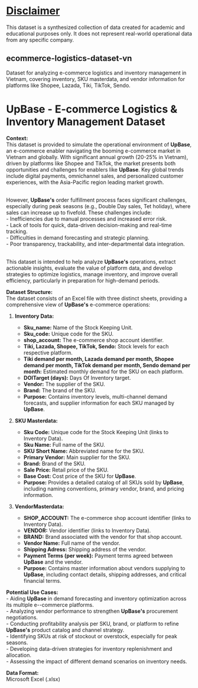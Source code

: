 # <u>**Disclaimer**</u> 
This dataset is a synthesized collection of data created for academic and educational purposes only. It does not represent real-world operational data from any specific company.

## ecommerce-logistics-dataset-vn
Dataset for analyzing e-commerce logistics and inventory management in Vietnam, covering inventory, SKU masterdata, and vendor information for platforms like Shopee, Lazada, Tiki, TikTok, Sendo.

# UpBase - E-commerce Logistics & Inventory Management Dataset
**Context:**
<br>This dataset is provided to simulate the operational environment of **UpBase**, an e-commerce enabler navigating the booming e-commerce market in Vietnam and globally. With significant annual growth (20-25% in Vietnam), driven by platforms like Shopee and TikTok, the market presents both opportunities and challenges for enablers like **UpBase**. Key global trends include digital payments, omnichannel sales, and personalized customer experiences, with the Asia-Pacific region leading market growth.

<br>However, **UpBase's** order fulfillment process faces significant challenges, especially during peak seasons (e.g., Double Day sales, Tet holiday), where sales can increase up to fivefold. These challenges include:
<br>- Inefficiencies due to manual processes and increased error risk.
<br>- Lack of tools for quick, data-driven decision-making and real-time tracking.
<br>- Difficulties in demand forecasting and strategic planning.
<br>- Poor transparency, trackability, and inter-departmental data integration.

<br>This dataset is intended to help analyze **UpBase's** operations, extract actionable insights, evaluate the value of platform data, and develop strategies to optimize logistics, manage inventory, and improve overall efficiency, particularly in preparation for high-demand periods.

**Dataset Structure:**
<br>The dataset consists of an Excel file with three distinct sheets, providing a comprehensive view of **UpBase's** e-commerce operations:

1.  **Inventory Data:**
    *   **Sku_name:** Name of the Stock Keeping Unit.
    *   **Sku_code:** Unique code for the SKU.
    *   **shop_account:** The e-commerce shop account identifier.
    *   **Tiki, Lazada, Shopee, TikTok, Sendo:** Stock levels for each respective platform.
    *   **Tiki demand per month, Lazada demand per month, Shopee demand per month, TikTok demand per month, Sendo demand per month:** Estimated monthly demand for the SKU on each platform.
    *   **DOITarget (days):** Days Of Inventory target.
    *   **Vendor:** The supplier of the SKU.
    *   **Brand:** The brand of the SKU.
    *   **Purpose:** Contains inventory levels, multi-channel demand forecasts, and supplier information for each SKU managed by **UpBase**.

2.  **SKU Masterdata:**
    *   **Sku Code:** Unique code for the Stock Keeping Unit (links to Inventory Data).
    *   **Sku Name:** Full name of the SKU.
    *   **SKU Short Name:** Abbreviated name for the SKU.
    *   **Primary Vendor:** Main supplier for the SKU.
    *   **Brand:** Brand of the SKU.
    *   **Sale Price:** Retail price of the SKU.
    *   **Base Cost:** Cost price of the SKU for **UpBase**.
    *   **Purpose:** Provides a detailed catalog of all SKUs sold by **UpBase**, including naming conventions, primary vendor, brand, and pricing information.

3.  **VendorMasterdata:**
    *   **SHOP_ACCOUNT:** The e-commerce shop account identifier (links to Inventory Data).
    *   **VENDOR:** Vendor identifier (links to Inventory Data).
    *   **BRAND:** Brand associated with the vendor for that shop account.
    *   **Vendor Name:** Full name of the vendor.
    *   **Shipping Adress:** Shipping address of the vendor.
    *   **Payment Terms (per week):** Payment terms agreed between **UpBase** and the vendor.
    *   **Purpose:** Contains master information about vendors supplying to **UpBase**, including contact details, shipping addresses, and critical financial terms.

**Potential Use Cases:**
<br>- Aiding **UpBase** in demand forecasting and inventory optimization across its multiple e--commerce platforms.
<br>- Analyzing vendor performance to strengthen **UpBase's** procurement negotiations.
<br>- Conducting profitability analysis per SKU, brand, or platform to refine **UpBase's** product catalog and channel strategy.
<br>- Identifying SKUs at risk of stockout or overstock, especially for peak seasons.
<br>- Developing data-driven strategies for inventory replenishment and allocation.
<br>- Assessing the impact of different demand scenarios on inventory needs.

**Data Format:**
<br>Microsoft Excel (.xlsx)
